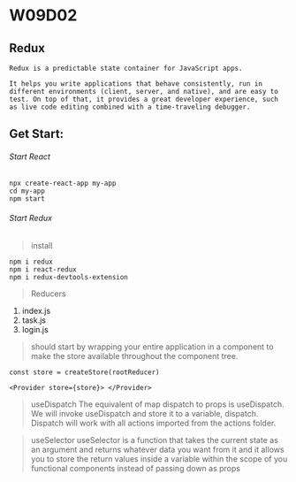 # W09D02

## Redux
```
Redux is a predictable state container for JavaScript apps.

It helps you write applications that behave consistently, run in different environments (client, server, and native), and are easy to test. On top of that, it provides a great developer experience, such as live code editing combined with a time-traveling debugger.
```

## Get Start:
###### Start React
```
npx create-react-app my-app
cd my-app
npm start
```

###### Start Redux
> install 
```
npm i redux
npm i react-redux
npm i redux-devtools-extension
```
> Reducers
  1. index.js
  2. task.js
  3. login.js

> should start by wrapping your entire application in a <Provider> component to make the store available throughout the component tree.

```
const store = createStore(rootReducer)

<Provider store={store}> </Provider>
```

> useDispatch
The equivalent of map dispatch to props is useDispatch. 
We will invoke useDispatch and store it to a variable, dispatch. 
Dispatch will work with all actions imported from the actions folder. 
 
> useSelector
useSelector is a function that takes the current state as an argument 
and returns whatever data you want from it and it allows you to store 
the return values inside a variable within the scope of 
you functional components instead of passing down as props
